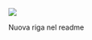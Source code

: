 ![](https://jenkins-master-deephealth-unix01.ing.unimore.it/buildStatus/icon?job=jenkins-prove)

Nuova riga nel readme

